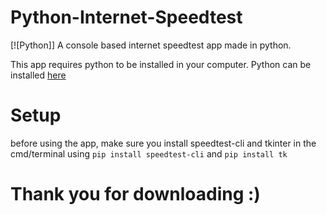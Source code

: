 # Python-Internet-Speedtest
[![Python]]
A console based internet speedtest app made in python. 

This app requires python to be installed in your computer. Python can be installed [here](https://www.python.org/downloads)

# Setup
before using the app, make sure you install speedtest-cli and tkinter in the cmd/terminal using `pip install speedtest-cli` and `pip install tk`

# Thank you for downloading :)
